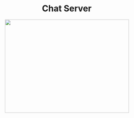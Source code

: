 <h1 align="center">Chat Server</h1> 
<p align="center"><img src="" width="407" height="305" alt=""/></p>
